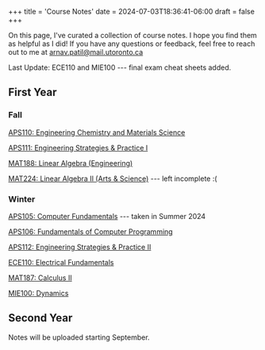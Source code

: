 +++
title = 'Course Notes'
date = 2024-07-03T18:36:41-06:00
draft = false
+++

On this page, I've curated a collection of course notes. I hope you find them as helpful as I did! If you have any questions or feedback, feel free to reach out to me at [arnav.patil@mail.utoronto.ca](mailto:arnav.patil@mail.utoronto.ca)

Last Update: ECE110 and MIE100 --- final exam cheat sheets added.

## First Year
### Fall
[APS110: Engineering Chemistry and Materials Science](/notes/firstyear/aps110/)

[APS111: Engineering Strategies & Practice I](/notes/firstyear/aps111/)

[MAT188: Linear Algebra (Engineering)](/notes/firstyear/mat188)

[MAT224: Linear Algebra II (Arts & Science)](/notes/firstyear/mat224) --- left incomplete :( 

### Winter
[APS105: Computer Fundamentals](/notes/firstyear/aps105/) --- taken in Summer 2024

[APS106: Fundamentals of Computer Programming](/notes/firstyear/aps106/)

[APS112: Engineering Strategies & Practice II](/notes/firstyear/aps112/)

[ECE110: Electrical Fundamentals](/notes/firstyear/ece110/)

[MAT187: Calculus II](/notes/firstyear/mat187/)

[MIE100: Dynamics](/notes/firstyear/mie100/)

## Second Year
Notes will be uploaded starting September.
